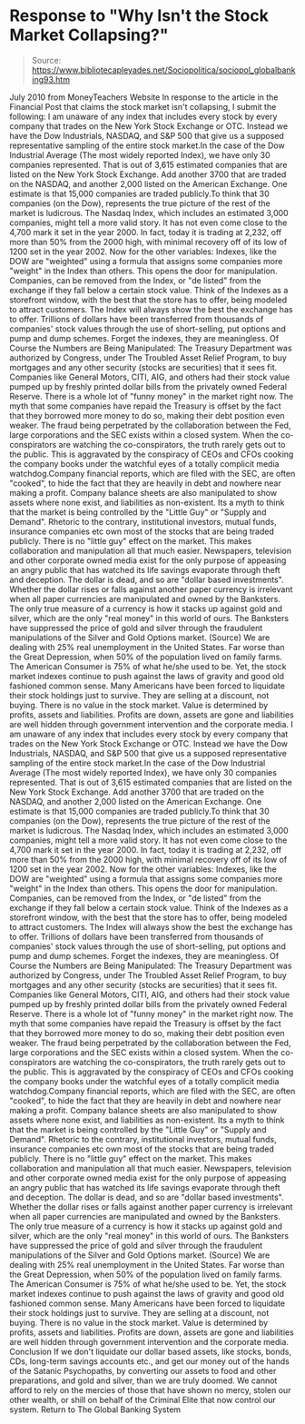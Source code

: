 # Response to "Why Isn't the Stock Market Collapsing?"

> Source: https://www.bibliotecapleyades.net/Sociopolitica/sociopol_globalbanking93.htm

July 2010
from MoneyTeachers Website
In response to the article in the Financial Post that claims the stock market isn't collapsing, I submit the following:
I am unaware of any index that includes every stock by every company that trades on the New York Stock Exchange or OTC. Instead we have the Dow Industrials, NASDAQ, and S&P 500 that give us a supposed representative sampling of the entire stock market.In the case of the Dow Industrial Average (The most widely reported Index), we have only 30 companies represented. That is out of 3,615 estimated companies that are listed on the New York Stock Exchange. Add another 3700 that are traded on the NASDAQ, and another 2,000 listed on the American Exchange. One estimate is that 15,000 companies are traded publicly.To think that 30 companies (on the Dow), represents the true picture of the rest of the market is ludicrous. The Nasdaq Index, which includes an estimated 3,000 companies, might tell a more valid story. It has not even come close to the 4,700 mark it set in the year 2000. In fact, today it is trading at 2,232, off more than 50% from the 2000 high, with minimal recovery off of its low of 1200 set in the year 2002. Now for the other variables: Indexes, like the DOW are "weighted" using a formula that assigns some companies more "weight" in the Index than others. This opens the door for manipulation. Companies, can be removed from the Index, or "de listed" from the exchange if they fall below a certain stock value. Think of the Indexes as a storefront window, with the best that the store has to offer, being modeled to attract customers. The Index will always show the best the exchange has to offer. Trillions of dollars have been transferred from thousands of companies' stock values through the use of short-selling, put options and pump and dump schemes. Forget the indexes, they are meaningless. Of Course the Numbers are Being Manipulated: The Treasury Department was authorized by Congress, under The Troubled Asset Relief Program, to buy mortgages and any other security (stocks are securities) that it sees fit. Companies like General Motors, CITI, AIG, and others had their stock value pumped up by freshly printed dollar bills from the privately owned Federal Reserve. There is a whole lot of "funny money" in the market right now. The myth that some companies have repaid the Treasury is offset by the fact that they borrowed more money to do so, making their debt position even weaker. The fraud being perpetrated by the collaboration between the Fed, large corporations and the SEC exists within a closed system. When the co-conspirators are watching the co-conspirators, the truth rarely gets out to the public. This is aggravated by the conspiracy of CEOs and CFOs cooking the company books under the watchful eyes of a totally complicit media watchdog.Company financial reports, which are filed with the SEC, are often "cooked", to hide the fact that they are heavily in debt and nowhere near making a profit. Company balance sheets are also manipulated to show assets where none exist, and liabilities as non-existent. Its a myth to think that the market is being controlled by the "Little Guy" or "Supply and Demand". Rhetoric to the contrary, institutional investors, mutual funds, insurance companies etc own most of the stocks that are being traded publicly. There is no "little guy" effect on the market. This makes collaboration and manipulation all that much easier. Newspapers, television and other corporate owned media exist for the only purpose of appeasing an angry public that has watched its life savings evaporate through theft and deception. The dollar is dead, and so are "dollar based investments". Whether the dollar rises or falls against another paper currency is irrelevant when all paper currencies are manipulated and owned by the Banksters. The only true measure of a currency is how it stacks up against gold and silver, which are the only "real money" in this world of ours. The Banksters have suppressed the price of gold and silver through the fraudulent manipulations of the Silver and Gold Options market. (Source) We are dealing with 25% real unemployment in the United States. Far worse than the Great Depression, when 50% of the population lived on family farms. The American Consumer is 75% of what he/she used to be. Yet, the stock market indexes continue to push against the laws of gravity and good old fashioned common sense. Many Americans have been forced to liquidate their stock holdings just to survive. They are selling at a discount, not buying. There is no value in the stock market. Value is determined by profits, assets and liabilities. Profits are down, assets are gone and liabilities are well hidden through government intervention and the corporate media.
I am unaware of any index that includes every stock by every company that trades on the New York Stock Exchange or OTC. Instead we have the Dow Industrials, NASDAQ, and S&P 500 that give us a supposed representative sampling of the entire stock market.In the case of the Dow Industrial Average (The most widely reported Index), we have only 30 companies represented. That is out of 3,615 estimated companies that are listed on the New York Stock Exchange. Add another 3700 that are traded on the NASDAQ, and another 2,000 listed on the American Exchange. One estimate is that 15,000 companies are traded publicly.To think that 30 companies (on the Dow), represents the true picture of the rest of the market is ludicrous. The Nasdaq Index, which includes an estimated 3,000 companies, might tell a more valid story. It has not even come close to the 4,700 mark it set in the year 2000.
In fact, today it is trading at 2,232, off more than 50% from the 2000 high, with minimal recovery off of its low of 1200 set in the year 2002.
Now for the other variables:
Indexes, like the DOW are "weighted" using a formula that assigns some companies more "weight" in the Index than others. This opens the door for manipulation.
Companies, can be removed from the Index, or "de listed" from the exchange if they fall below a certain stock value. Think of the Indexes as a storefront window, with the best that the store has to offer, being modeled to attract customers. The Index will always show the best the exchange has to offer.
Trillions of dollars have been transferred from thousands of companies' stock values through the use of short-selling, put options and pump and dump schemes. Forget the indexes, they are meaningless.
Of Course the Numbers are Being Manipulated:
The Treasury Department was authorized by Congress, under The Troubled Asset Relief Program, to buy mortgages and any other security (stocks are securities) that it sees fit. Companies like General Motors, CITI, AIG, and others had their stock value pumped up by freshly printed dollar bills from the privately owned Federal Reserve. There is a whole lot of "funny money" in the market right now.
The myth that some companies have repaid the Treasury is offset by the fact that they borrowed more money to do so, making their debt position even weaker.
The fraud being perpetrated by the collaboration between the Fed, large corporations and the SEC exists within a closed system.
When the co-conspirators are watching the co-conspirators, the truth rarely gets out to the public. This is aggravated by the conspiracy of CEOs and CFOs cooking the company books under the watchful eyes of a totally complicit media watchdog.Company financial reports, which are filed with the SEC, are often "cooked", to hide the fact that they are heavily in debt and nowhere near making a profit.
Company balance sheets are also manipulated to show assets where none exist, and liabilities as non-existent.
Its a myth to think that the market is being controlled by the "Little Guy" or "Supply and Demand".
Rhetoric to the contrary, institutional investors, mutual funds, insurance companies etc own most of the stocks that are being traded publicly. There is no "little guy" effect on the market. This makes collaboration and manipulation all that much easier.
Newspapers, television and other corporate owned media exist for the only purpose of appeasing an angry public that has watched its life savings evaporate through theft and deception.
The dollar is dead, and so are "dollar based investments".
Whether the dollar rises or falls against another paper currency is irrelevant when all paper currencies are manipulated and owned by the Banksters.
The only true measure of a currency is how it stacks up against gold and silver, which are the only "real money" in this world of ours. The Banksters have suppressed the price of gold and silver through the fraudulent manipulations of the Silver and Gold Options market.
(Source)
We are dealing with 25% real unemployment in the United States. Far worse than the Great Depression, when 50% of the population lived on family farms.
The American Consumer is 75% of what he/she used to be. Yet, the stock market indexes continue to push against the laws of gravity and good old fashioned common sense.
Many Americans have been forced to liquidate their stock holdings just to survive. They are selling at a discount, not buying.
There is no value in the stock market. Value is determined by profits, assets and liabilities. Profits are down, assets are gone and liabilities are well hidden through government intervention and the corporate media.
Conclusion
If we don't liquidate our dollar based assets, like stocks, bonds, CDs, long-term savings accounts etc., and get our money out of the hands of the Satanic Psychopaths, by converting our assets to food and other preparations, and gold and silver, than we are truly doomed.
We cannot afford to rely on the mercies of those that have shown no mercy, stolen our other wealth, or shill on behalf of the Criminal Elite that now control our system.
Return to The Global Banking System
